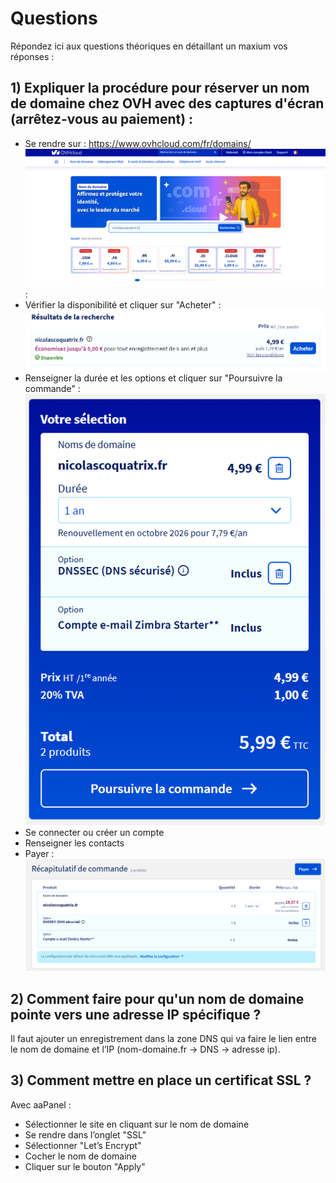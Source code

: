 # Questions

Répondez ici aux questions théoriques en détaillant un maxium vos réponses :

## 1) Expliquer la procédure pour réserver un nom de domaine chez OVH avec des captures d'écran (arrêtez-vous au paiement) :

- Se rendre sur : https://www.ovhcloud.com/fr/domains/
![alt text](image.png) :
- Vérifier la disponibilité et cliquer sur "Acheter" :
![alt text](image-1.png)
- Renseigner la durée et les options et cliquer sur "Poursuivre la commande" :
![alt text](image-2.png)
- Se connecter ou créer un compte
- Renseigner les contacts
- Payer :
![alt text](image-3.png)

## 2) Comment faire pour qu'un nom de domaine pointe vers une adresse IP spécifique ?

Il faut ajouter un enregistrement dans la zone DNS qui va faire le lien entre le nom de domaine et l’IP (nom-domaine.fr -> DNS -> adresse ip).

## 3) Comment mettre en place un certificat SSL ?

Avec aaPanel : 
- Sélectionner le site en cliquant sur le nom de domaine
- Se rendre dans l’onglet "SSL"
- Sélectionner "Let’s Encrypt"
- Cocher le nom de domaine
- Cliquer sur le bouton "Apply"

